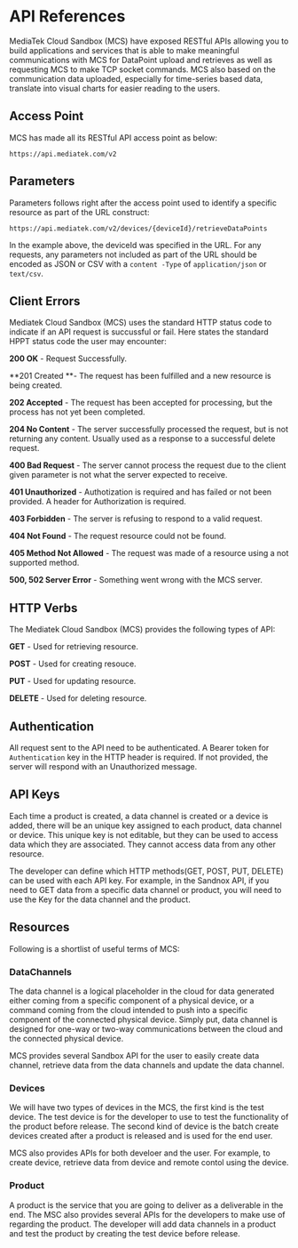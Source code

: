 # API References

MediaTek Cloud Sandbox (MCS) have exposed RESTful APIs allowing you to build applications and services that is able to make meaningful communications with MCS for DataPoint upload and retrieves as well as requesting MCS to make TCP socket commands. MCS also based on the communication data uploaded, especially for time-series based data, translate into visual charts for easier reading to the users.

## Access Point

MCS has made all its RESTful API access point as below:

```
https://api.mediatek.com/v2
```

## Parameters

Parameters follows right after the access point used to identify a specific resource as part of the URL construct:

```
https://api.mediatek.com/v2/devices/{deviceId}/retrieveDataPoints

```
In the example above, the deviceId was specified in the URL. For any requests, any parameters not included as part of the URL should be encoded as JSON or CSV with a `content -Type` of `application/json` or `text/csv`.

## Client Errors

Mediatek Cloud Sandbox (MCS) uses the standard HTTP status code to indicate if an API request is succussful or fail. Here states the standard HPPT status code the user may encounter:

**200 OK** - Request Successfully.

**201 Created **- The request has been fulfilled and a new resource is being created.

**202 Accepted** - The request has been accepted for processing, but the process has not yet been completed.

**204 No Content** - The server successfully processed the request, but is not returning any content. Usually used as a response to a successful delete request.

**400 Bad Request** - The server cannot process the request due to the client given parameter is not what the server expected to receive.

**401 Unauthorized** - Authotization is required and has failed or not been provided. A header for Authorization is required.

**403 Forbidden** - The server is refusing to respond to a valid request.

**404 Not Found** - The request resource could not be found.

**405 Method Not Allowed** - The request was made of a resource using a not supported method.

**500, 502 Server Error** - Something went wrong with the MCS server.


## HTTP Verbs

The Mediatek Cloud Sandbox (MCS) provides the following types of API:


**GET** - Used for retrieving resource.

**POST** - Used for creating resouce.

**PUT** - Used for updating resource.

**DELETE** - Used for deleting resource.



## Authentication

All request sent to the API need to be authenticated. A Bearer token for `Authentication` key in the HTTP header is required. If not provided, the server will respond with an  Unauthorized message.

## API Keys

Each time a product is created, a data channel is created or a device is added, there will be an unique key assigned to each product, data channel or device. This unique key is not editable, but they can be used to access data which they are associated. They cannot access data from any other resource.

The developer can define which HTTP methods(GET, POST, PUT, DELETE) can be used with each API key. For example, in the Sandnox API, if you need to GET data from a specific data channel or product, you will need to use the Key for the data channel and the product.


## Resources

Following is a shortlist of useful terms of MCS:


### DataChannels

The data channel is a logical placeholder in the cloud for data generated either coming from a specific component of a physical device, or a command coming from the cloud intended to push into a specific component of the connected physical device. Simply put, data channel is designed for one-way or two-way communications between the cloud and the connected physical device.

MCS provides several Sandbox API for the user to easily create data channel,  retrieve data from the data channels and update the data channel.

### Devices

We will have two types of devices in the MCS, the first kind is the test device. The test device is for the developer to use to test the functionality of the product before release.
The second kind of device is the batch create devices created after a product is released and is used for the end user.

MCS also provides APIs for both develoer and the user. For example, to create device, retrieve data from device and remote contol using the device.

### Product

A product is the service that you are going to deliver as a deliverable in the end. The MSC also provides several APIs for the developers to make use of regarding the product. The developer will add data channels in a product and test the product by creating the test device before release.


